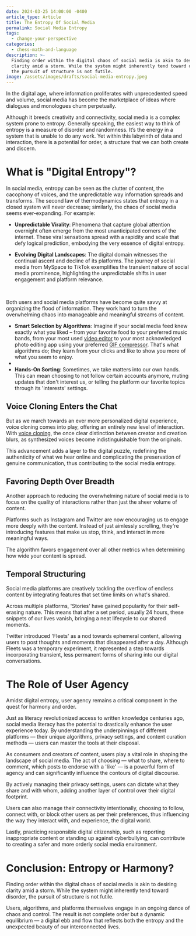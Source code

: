 ```yaml
---
date: 2024-03-25 14:00:00 -0400
article_type: Article
title: The Entropy Of Social Media
permalink: Social Media Entropy
tags:
  - change-your-perspective
categories:
  - chess-math-and-language
description: >-
  Finding order within the digital chaos of social media is akin to desiring
  clarity amid a storm. While the system might inherently tend toward disorder,
  the pursuit of structure is not futile.
image: /assets/images/drafts/social-media-entropy.jpeg
---
```

In the digital age, where information proliferates with unprecedented speed and volume, social media has become the marketplace of ideas where dialogues and monologues churn perpetually.

Although it breeds creativity and connectivity, social media is a complex system prone to entropy. Generally speaking, the easiest way to think of entropy is a measure of disorder and randomness. It’s the energy in a system that is unable to do any work. Yet within this labyrinth of data and interaction, there is a potential for order, a structure that we can both create and discern.

# What is "Digital Entropy"?

In social media, entropy can be seen as the clutter of content, the cacophony of voices, and the unpredictable way information spreads and transforms. The second law of thermodynamics states that entropy in a closed system will never decrease; similarly, the chaos of social media seems ever-expanding. For example:

* **Unpredictable Virality**: Phenomena that capture global attention overnight often emerge from the most unanticipated corners of the internet. These viral sensations spread with a rapidity and scale that defy logical prediction, embodying the very essence of digital entropy.
* **Evolving Digital Landscapes**: The digital domain witnesses the continual ascent and decline of its platforms. The journey of social media from MySpace to TikTok exemplifies the transient nature of social media prominence, highlighting the unpredictable shifts in user engagement and platform relevance.

  &nbsp;

Both users and social media platforms have become quite savvy at organizing the flood of information. They work hard to turn the overwhelming chaos into manageable and meaningful streams of content.

* **Smart Selection by Algorithms**: Imagine if your social media feed knew exactly what you liked – from your favorite food to your preferred music bands, from your most used [video editor](https://www.veed.io/tools/video-editor) to your most acknowledged photo editing app using your preferred [GIF compressor](https://www.veed.io/tools/video-compressor/gif-compressor). That's what algorithms do; they learn from your clicks and like to show you more of what you seem to enjoy.
* &nbsp;
* **Hands-On Sorting**: Sometimes, we take matters into our own hands. This can mean choosing to not follow certain accounts anymore, muting updates that don't interest us, or telling the platform our favorite topics through its 'interests' settings.

## Voice Cloning Enters the Chat

But as we march towards an ever more personalized digital experience, voice cloning comes into play, offering an entirely new level of interaction. With [voice cloning](https://www.veed.io/tools/ai-voice-cloning), the once clear distinction between creator and creation blurs, as synthesized voices become indistinguishable from the originals.

This advancement adds a layer to the digital puzzle, redefining the authenticity of what we hear online and complicating the preservation of genuine communication, thus contributing to the social media entropy.

## Favoring Depth Over Breadth

Another approach to reducing the overwhelming nature of social media is to focus on the quality of interactions rather than just the sheer volume of content.

Platforms such as Instagram and Twitter are now encouraging us to engage more deeply with the content. Instead of just aimlessly scrolling, they're introducing features that make us stop, think, and interact in more meaningful ways.

The algorithm favors engagement over all other metrics when determining how wide your content is spread.

## Temporal Structuring

Social media platforms are creatively tackling the overflow of endless content by integrating features that set time limits on what's shared.

Across multiple platforms, 'Stories' have gained popularity for their self-erasing nature. This means that after a set period, usually 24 hours, these snippets of our lives vanish, bringing a neat lifecycle to our shared moments.

Twitter introduced 'Fleets' as a nod towards ephemeral content, allowing users to post thoughts and moments that disappeared after a day. Although Fleets was a temporary experiment, it represented a step towards incorporating transient, less permanent forms of sharing into our digital conversations.

# The Role of User Agency

Amidst digital entropy, user agency remains a critical component in the quest for harmony and order.

Just as literacy revolutionized access to written knowledge centuries ago, social media literacy has the potential to drastically enhance the user experience today. By understanding the underpinnings of different platforms — their unique algorithms, privacy settings, and content curation methods — users can master the tools at their disposal.

As consumers and creators of content, users play a vital role in shaping the landscape of social media. The act of choosing — what to share, where to comment, which posts to endorse with a 'like' — is a powerful form of agency and can significantly influence the contours of digital discourse.

By actively managing their privacy settings, users can dictate what they share and with whom, adding another layer of control over their digital footprint.

Users can also manage their connectivity intentionally, choosing to follow, connect with, or block other users as per their preferences, thus influencing the way they interact with, and experience, the digital world.

Lastly, practicing responsible digital citizenship, such as reporting inappropriate content or standing up against cyberbullying, can contribute to creating a safer and more orderly social media environment.

# Conclusion: Entropy or Harmony?

Finding order within the digital chaos of social media is akin to desiring clarity amid a storm. While the system might inherently tend toward disorder, the pursuit of structure is not futile.

Users, algorithms, and platforms themselves engage in an ongoing dance of chaos and control. The result is not complete order but a dynamic equilibrium — a digital ebb and flow that reflects both the entropy and the unexpected beauty of our interconnected lives.

&nbsp;